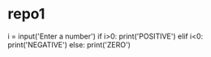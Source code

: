 # repo1
i = input('Enter a number')
if i>0:
  print('POSITIVE')
elif i<0:
  print('NEGATIVE')
else:
  print('ZERO')
